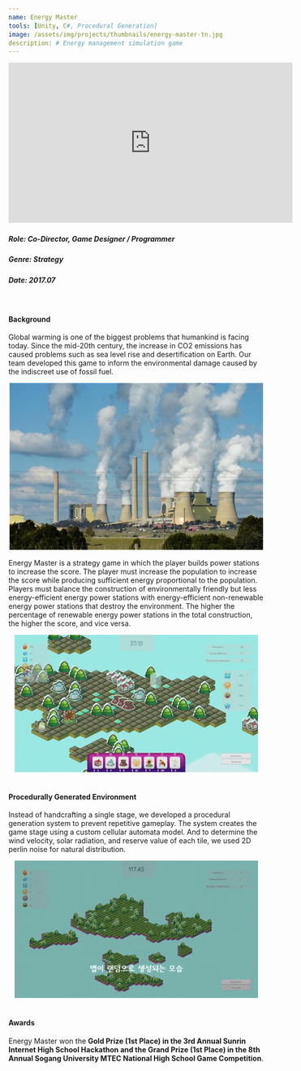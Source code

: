 ```yaml
---
name: Energy Master
tools: [Unity, C#, Procedural Generation]
image: /assets/img/projects/thumbnails/energy-master-tn.jpg
description: # Energy management simulation game
---
```


<div class="video">
    <iframe width="560" height="315" src="https://www.youtube.com/embed/N0p7SaJaXVc" frameborder="0" allow="accelerometer; autoplay; encrypted-media; gyroscope; picture-in-picture" allowfullscreen></iframe>
</div>

##### Role: Co-Director, Game Designer / Programmer
##### Genre: Strategy
##### Date: 2017.07
<br>

#### Background

Global warming is one of the biggest problems that humankind is facing today. Since the mid-20th century, the increase in CO2 emissions has caused problems such as sea level rise and desertification on Earth. Our team developed this game to inform the environmental damage caused by the indiscreet use of fossil fuel.

<center> <img src="/assets/img/projects/reg/fossil-fuel.jpg"/> </center>

Energy Master is a strategy game in which the player builds power stations to increase the score. The player must increase the population to increase the score while producing sufficient energy proportional to the population. Players must balance the construction of environmentally friendly but less energy-efficient energy power stations with energy-efficient non-renewable energy power stations that destroy the environment. The higher the percentage of renewable energy power stations in the total construction, the higher the score, and vice versa.

<center> <img src="/assets/img/projects/reg/energy-master-gameplay.gif"/> </center>
<br>

#### Procedurally Generated Environment

Instead of handcrafting a single stage, we developed a procedural generation system to prevent repetitive gameplay. The system creates the game stage using a custom cellular automata model. And to determine the wind velocity, solar radiation, and reserve value of each tile, we used 2D perlin noise for natural distribution.

<center> <img src="/assets/img/projects/reg/energy-master-generation.gif"/> </center>
<br>

#### Awards

Energy Master won the **Gold Prize (1st Place) in the 3rd Annual Sunrin Internet High School Hackathon and the Grand Prize (1st Place) in the 8th Annual Sogang University MTEC National High School Game Competition**.